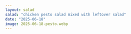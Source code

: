 ```yaml
---
layout: salad
salad: "chicken pesto salad mixed with leftover salad"
date: "2025-06-18"
image: 2025-06-18-pesto.webp
---
```

